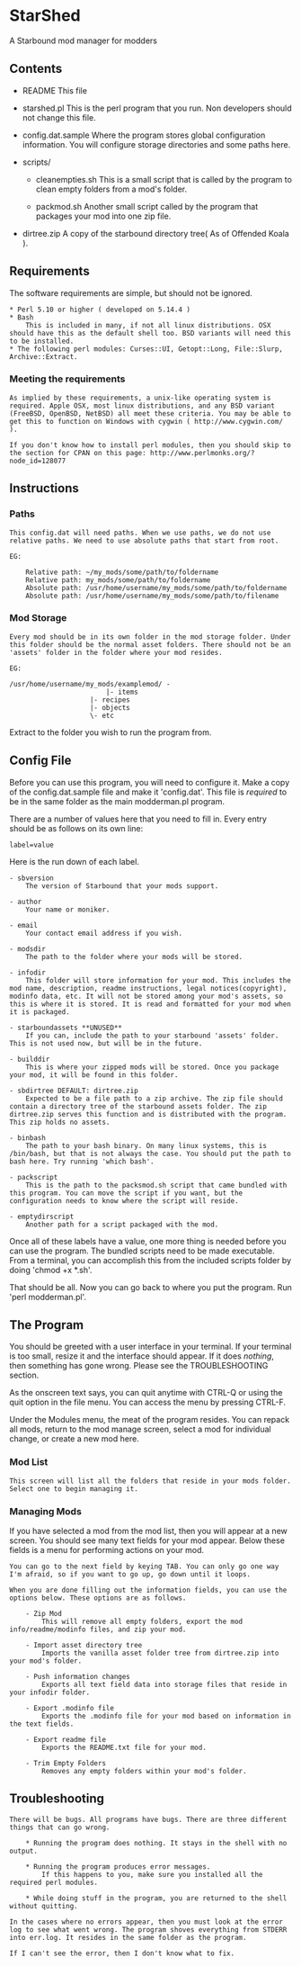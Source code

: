 StarShed
========

A Starbound mod manager for modders

## Contents

* README
	This file

* starshed.pl
	This is the perl program that you run. Non developers should not change this file.

* config.dat.sample
	Where the program stores global configuration information. You will configure storage directories and some paths here.

* scripts/

	* cleanempties.sh
		This is a small script that is called by the program to clean empty folders from a mod's folder.

	* packmod.sh
		Another small script called by the program that packages your mod into one zip file.

* dirtree.zip
	A copy of the starbound directory tree( As of Offended Koala ).

## Requirements

The software requirements are simple, but should not be ignored.

	* Perl 5.10 or higher ( developed on 5.14.4 )
	* Bash
		This is included in many, if not all linux distributions. OSX should have this as the default shell too. BSD variants will need this to be installed.
	* The following perl modules: Curses::UI, Getopt::Long, File::Slurp, Archive::Extract.

### Meeting the requirements

	As implied by these requirements, a unix-like operating system is required. Apple OSX, most linux distributions, and any BSD variant (FreeBSD, OpenBSD, NetBSD) all meet these criteria. You may be able to get this to function on Windows with cygwin ( http://www.cygwin.com/ ).

	If you don't know how to install perl modules, then you should skip to the section for CPAN on this page: http://www.perlmonks.org/?node_id=128077

## Instructions

### Paths

	This config.dat will need paths. When we use paths, we do not use relative paths. We need to use absolute paths that start from root.

	EG:

		Relative path: ~/my_mods/some/path/to/foldername
		Relative path: my_mods/some/path/to/foldername
		Absolute path: /usr/home/username/my_mods/some/path/to/foldername
		Absolute path: /usr/home/username/my_mods/some/path/to/filename

### Mod Storage

	Every mod should be in its own folder in the mod storage folder. Under this folder should be the normal asset folders. There should not be an 'assets' folder in the folder where your mod resides.

	EG:

	/usr/home/username/my_mods/examplemod/ -
  	        				|- items
						|- recipes
						|- objects
						\- etc 

Extract to the folder you wish to run the program from.

## Config File

Before you can use this program, you will need to configure it. Make a copy of the config.dat.sample file and make it 'config.dat'. This file is _required_ to be in the same folder as the main modderman.pl program.

There are a number of values here that you need to fill in. Every entry should be as follows on its own line:

	label=value

Here is the run down of each label.

	- sbversion
		The version of Starbound that your mods support.
	
	- author
		Your name or moniker.
		
	- email
		Your contact email address if you wish.
		
	- modsdir
		The path to the folder where your mods will be stored.
		
	- infodir
		This folder will store information for your mod. This includes the mod name, description, readme instructions, legal notices(copyright), modinfo data, etc. It will not be stored among your mod's assets, so this is where it is stored. It is read and formatted for your mod when it is packaged.
		
	- starboundassets **UNUSED**
		If you can, include the path to your starbound 'assets' folder. This is not used now, but will be in the future.
		
	- builddir
		This is where your zipped mods will be stored. Once you package your mod, it will be found in this folder.
	
	- sbdirtree DEFAULT: dirtree.zip
		Expected to be a file path to a zip archive. The zip file should contain a directory tree of the starbound assets folder. The zip dirtree.zip serves this function and is distributed with the program. This zip holds no assets.
		
	- binbash
		The path to your bash binary. On many linux systems, this is /bin/bash, but that is not always the case. You should put the path to bash here. Try running 'which bash'.
		
	- packscript
		This is the path to the packsmod.sh script that came bundled with this program. You can move the script if you want, but the configuration needs to know where the script will reside.
		
	- emptydirscript
		Another path for a script packaged with the mod.

Once all of these labels have a value, one more thing is needed before you can use the program. The bundled scripts need to be made executable. From a terminal, you can accomplish this from the included scripts folder by doing 'chmod +x \*.sh'.

That should be all. Now you can go back to where you put the program. Run 'perl modderman.pl'.

## The Program

You should be greeted with a user interface in your terminal. If your terminal is too small, resize it and the interface should appear. If it does *nothing*, then something has gone wrong. Please see the TROUBLESHOOTING section.

As the onscreen text says, you can quit anytime with CTRL-Q or using the quit option in the file menu. You can access the menu by pressing CTRL-F.

Under the Modules menu, the meat of the program resides. You can repack all mods, return to the mod manage screen, select a mod for individual change, or create a new mod here.

### Mod List

	This screen will list all the folders that reside in your mods folder. Select one to begin managing it.

### Managing Mods

If you have selected a mod from the mod list, then you will appear at a new screen. You should see many text fields for your mod appear. Below these fields is a menu for performing actions on your mod.
	
	You can go to the next field by keying TAB. You can only go one way I'm afraid, so if you want to go up, go down until it loops.
	
	When you are done filling out the information fields, you can use the options below. These options are as follows.

		- Zip Mod
			This will remove all empty folders, export the mod info/readme/modinfo files, and zip your mod.
		
		- Import asset directory tree
			Imports the vanilla asset folder tree from dirtree.zip into your mod's folder.
		
		- Push information changes
			Exports all text field data into storage files that reside in your infodir folder.
		
		- Export .modinfo file
			Exports the .modinfo file for your mod based on information in the text fields.
		
		- Export readme file
			Exports the README.txt file for your mod.
		
		- Trim Empty Folders
			Removes any empty folders within your mod's folder.

## Troubleshooting

	There will be bugs. All programs have bugs. There are three different things that can go wrong.

		* Running the program does nothing. It stays in the shell with no output.
		
		* Running the program produces error messages.
			If this happens to you, make sure you installed all the required perl modules.
		
		* While doing stuff in the program, you are returned to the shell without quitting.

	In the cases where no errors appear, then you must look at the error log to see what went wrong. The program shoves everything from STDERR into err.log. It resides in the same folder as the program.
	
	If I can't see the error, then I don't know what to fix.
